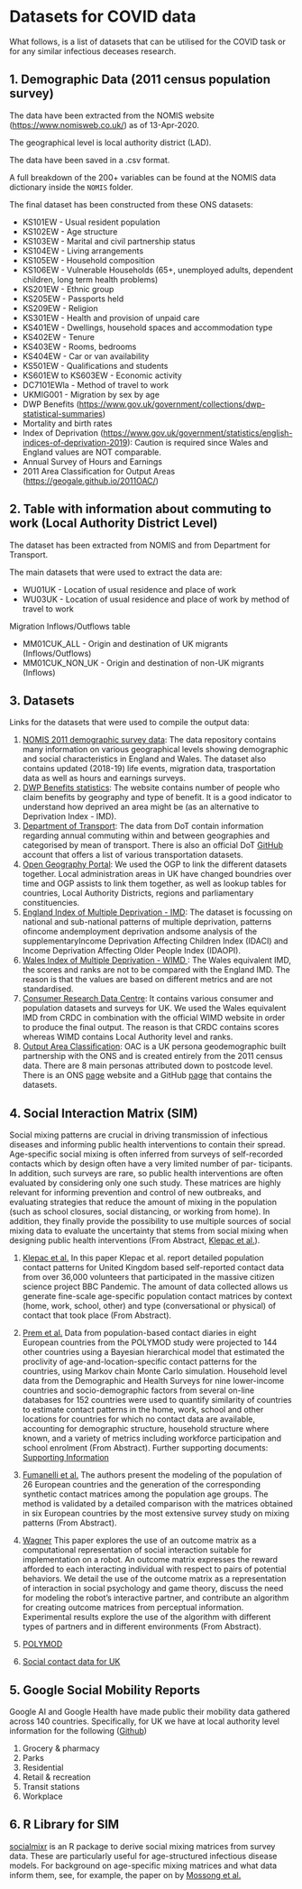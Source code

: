 # Datasets for COVID data

What follows, is a list of datasets that can be utilised for the COVID task or for any similar infectious deceases research.

## 1. Demographic Data (2011 census population survey)

The data have been extracted from the NOMIS website (https://www.nomisweb.co.uk/) as of 13-Apr-2020.

The geographical level is local authority district (LAD).

The data have been saved in a .csv format.

A full breakdown of the 200+ variables can be found at the NOMIS data dictionary inside the `NOMIS` folder. 

The final dataset has been constructed from these ONS datasets:

* KS101EW - Usual resident population
* KS102EW - Age structure
* KS103EW - Marital and civil partnership status
* KS104EW - Living arrangements
* KS105EW - Household composition
* KS106EW - Vulnerable Households (65+, unemployed adults, dependent children, long term health problems)
* KS201EW - Ethnic group
* KS205EW - Passports held
* KS209EW - Religion
* KS301EW - Health and provision of unpaid care
* KS401EW - Dwellings, household spaces and accommodation type
* KS402EW - Tenure
* KS403EW - Rooms, bedrooms
* KS404EW - Car or van availability
* KS501EW - Qualifications and students
* KS601EW to KS603EW - Economic activity
* DC7101EWla - Method of travel to work
* UKMIG001 - Migration by sex by age
* DWP Benefits (https://www.gov.uk/government/collections/dwp-statistical-summaries)
* Mortality and birth rates
* Index of Deprivation (https://www.gov.uk/government/statistics/english-indices-of-deprivation-2019): Caution is required since Wales and England values are NOT comparable.
* Annual Survey of Hours and Earnings
* 2011 Area Classification for Output Areas (https://geogale.github.io/2011OAC/)


## 2. Table with information about commuting to work (Local Authority District Level)

The dataset has been extracted from NOMIS and from Department for Transport.

The main datasets that were used to extract the data are:
* WU01UK - Location of usual residence and place of work
* WU03UK - Location of usual residence and place of work by method of travel to work

Migration Inflows/Outflows table
* MM01CUK_ALL - Origin and destination of UK migrants (Inflows/Outflows)
* MM01CUK_NON_UK - Origin and destination of non-UK migrants (Inflows)

## 3. Datasets

Links for the datasets that were used to compile the output data:
1. [NOMIS 2011 demographic survey data](https://www.nomisweb.co.uk/): The data repository contains many information on various geographical levels showing demographic and social characteristics in England and Wales. The dataset also contains updated (2018-19) life events, migration data, trasportation data as well as hours and earnings surveys.
2. [DWP Benefits statistics](https://www.gov.uk/government/collections/dwp-statistical-summaries): The website contains number of people who claim benefits by geography and type of benefit. It is a good indicator to understand how deprived an area might be (as an alternative to Deprivation Index - IMD).
3. [Department of Transport](https://roadtraffic.dft.gov.uk/downloads): The data from DoT contain information regarding annual commuting within and between geographies and categorised by mean of transport. There is also an official DoT [GitHub](https://github.com/departmentfortransport/ds-data-sources) account that offers a list of various transportation datasets.
4. [Open Geography Portal](https://geoportal.statistics.gov.uk/): We used the OGP to link the different datasets together. Local administration areas in UK have changed boundries over time and OGP assists to link them together, as well as lookup tables for countries, Local Authority Districts, regions and parliamentary constituencies. 
5. [England Index of Multiple Deprivation - IMD](https://www.gov.uk/government/statistics/english-indices-of-deprivation-2019): The dataset is focussing on national and sub-national patterns of multiple deprivation, patterns ofincome andemployment deprivation andsome analysis  of the  supplementaryIncome  Deprivation  Affecting  Children  Index  (IDACI)  and  Income Deprivation Affecting Older People Index (IDAOPI). 
6. [Wales Index of Multiple Deprivation - WIMD ](https://statswales.gov.wales/Catalogue/Community-Safety-and-Social-Inclusion/Welsh-Index-of-Multiple-Deprivation/WIMD-2019): The Wales equivalent IMD, the scores and ranks are not to be compared with the England IMD. The reason is that the values are based on different metrics and are not standardised. 
7. [Consumer Research Data Centre](https://public.cdrc.ac.uk/): It contains various consumer and population datasets and surveys for UK. We used the Wales equivalent IMD from CRDC in combination with the official WIMD website in order to produce the final output. The reason is that CRDC contains scores whereas WIMD contains Local Authority level and ranks.
8. [Output Area Classification](http://www.opengeodemographics.com/): OAC is a UK persona geodemographic built partnership with the ONS and is created entirely from the 2011 census data. There are 8 main personas attributed down to postcode level. There is an ONS [page](https://www.ons.gov.uk/methodology/geography/geographicalproducts/areaclassifications/2011areaclassifications) website and a GitHub [page](https://geogale.github.io/2011OAC/) that contains the datasets.

## 4. Social Interaction Matrix (SIM)

Social mixing patterns are crucial in driving transmission of infectious diseases and informing
public health interventions to contain their spread.  Age-specific social mixing is often inferred
from surveys of self-recorded contacts which by design often have a very limited number of par-
ticipants.  In addition, such surveys are rare, so public health interventions are often evaluated
by considering only one such study. These  matrices  are highly relevant for informing prevention and control of new outbreaks, and evaluating strategies that reduce the amount of mixing in the population (such as school closures, social distancing, or working from home).  In addition, they finally provide the possibility to use multiple sources
of social mixing data to evaluate the uncertainty that stems from social mixing when designing
public health interventions (From Abstract, [Klepac et al.](https://www.medrxiv.org/content/10.1101/2020.02.16.20023754v2)).

1. [Klepac et al.](https://www.medrxiv.org/content/10.1101/2020.02.16.20023754v2) In this paper Klepac et al. report detailed population contact patterns for United Kingdom based self-reported contact data from over 36,000 volunteers that participated in the massive citizen science project BBC Pandemic. The amount of data collected allows us generate fine-scale age-specific population contact matrices by context (home, work, school, other)  and  type  (conversational  or  physical)  of  contact  that  took  place (From Abstract). 

2. [Prem et al.]( https://doi.org/10.1371/journal.pcbi.1005697) Data from population-based contact diaries in eight European countries from the POLYMOD study were projected to 144 other countries using a Bayesian hierarchical model that estimated the proclivity of age-and-location-specific contact patterns for the countries, using Markov chain Monte Carlo simulation. Household level data from the Demographic and Health Surveys for nine lower-income countries and socio-demographic factors from several on-line databases for 152 countries were used to quantify similarity of countries to estimate contact patterns in the home, work, school and other locations for countries for which no contact data are available, accounting for demographic structure, household structure where known, and a variety of metrics including workforce participation and school enrolment (From Abstract). Further supporting documents: [Supporting Information](https://journals.plos.org/ploscompbiol/article/file?id=10.1371/journal.pcbi.1005697.s001&type=supplementary)

3. [Fumanelli et al.]( https://doi.org/10.1371/journal.pcbi.1002673) The authors present the modeling of the population of 26 European countries and the generation of the corresponding synthetic contact matrices among the population age groups. The method is validated by a detailed comparison with the matrices obtained in six European countries by the most extensive survey study on mixing patterns (From Abstract).

4. [Wagner](https://www.cc.gatech.edu/~alanwags/pubs/hri196-wagner.pdf) This   paper   explores   the   use   of   an   outcome   matrix   as   a computational  representation  of  social  interaction suitable  for implementation  on  a  robot.  An  outcome  matrix  expresses  the reward  afforded  to  each  interacting  individual  with  respect  to pairs  of  potential  behaviors.  We  detail  the  use  of the  outcome matrix as a representation of interaction in social psychology and game theory, discuss the need for modeling the robot’s interactive partner, and contribute an algorithm for creating outcome matrices from perceptual information. Experimental results explore the use of  the  algorithm  with  different  types  of  partners  and  in  different environments (From Abstract).

5. [POLYMOD](http://www.socialcontactdata.org/)

6. [Social contact data for UK](https://zenodo.org/record/1409507#.XpZj2W57l24)

## 5. Google Social Mobility Reports

Google AI and Google Health have made public their mobility data gathered across 140 countries. Specifically, for UK we have at local authority level information for the following ([Github](https://github.com/datasciencecampus/google-mobility-reports-data))

1. Grocery & pharmacy
2. Parks
3. Residential
4. Retail & recreation
5. Transit stations
6. Workplace

## 6. R Library for SIM

[socialmixr](https://rdrr.io/cran/socialmixr/f/vignettes/introduction.Rmd) is an R package to derive social mixing matrices from survey data. These are particularly useful for age-structured infectious disease models. For background on age-specific mixing matrices and what data inform them, see, for example, the paper on by [Mossong et al.](https://journals.plos.org/plosmedicine/article?id=10.1371/journal.pmed.0050074)











